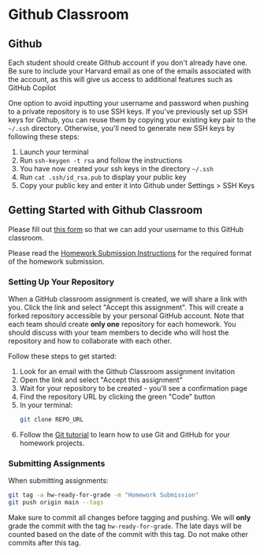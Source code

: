 # Github Classroom 

## Github 

Each student should create Github account if you don't already have one. Be sure to include your Harvard email as one of the emails associated with the account, as this will give us access to additional features such as GitHub Copilot


One option to avoid inputting your username and password when pushing to a private repository is to use SSH keys. If you've previously set up SSH keys for Github, you can reuse them by copying your existing key pair to the `~/.ssh` directory. Otherwise, you'll need to generate new SSH keys by following these steps:

1. Launch your terminal
2. Run `ssh-keygen -t rsa` and follow the instructions
3. You have now created your ssh keys in the directory `~/.ssh`
4. Run `cat .ssh/id_rsa.pub` to display your public key
5. Copy your public key and enter it into Github under Settings > SSH Keys



## Getting Started with Github Classroom

Please fill out [this form](https://docs.google.com/forms/d/e/1FAIpQLSevzi4x0q_jwUyWH6euwSLc-B0qOkIFzZiAh1dVVQCnOO3inQ/viewform?usp=sharing) so that we can add your username to this GitHub classroom. 

Please read the [Homework Submission Instructions](../chapter_syllabus/syllabus.md#homework-submission-guidelines) for the required format of the homework submission.


### Setting Up Your Repository

When a GitHub classroom assignment is created, we will share a link with you. Click the link and select "Accept this assignment". This will create a forked repository accessible by your personal GitHub account. Note that each team should create **only one** repository for each homework. You should discuss with your team members to decide who will host the repository and how to collaborate with each other.

Follow these steps to get started:

1. Look for an email with the Github Classroom assignment invitation
2. Open the link and select "Accept this assignment" 
3. Wait for your repository to be created - you'll see a confirmation page
4. Find the repository URL by clicking the green "Code" button
5. In your terminal:
   ```bash
   git clone REPO_URL
   ```
6. Follow the [Git tutorial](../chapter_workflow/git.md) to learn how to use Git and GitHub for your homework projects.

### Submitting Assignments

When submitting assignments:

   ```bash 
   git tag -a hw-ready-for-grade -m "Homework Submission"
   git push origin main --tags
   ```

Make sure to commit all changes before tagging and pushing. We will **only** grade the commit with the tag `hw-ready-for-grade`. The late days will be counted based on the date of the commit with this tag. Do not make other commits after this tag.
